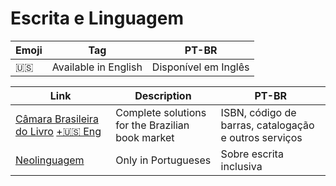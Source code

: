 # Escrita e Linguagem

| Emoji | Tag | PT-BR |
|-|-|-|
| 🇺🇸 | Available in English | Disponível em Inglês |

| Link | Description | PT-BR |
|-|-|-|
| [Câmara Brasileira do Livro](https://cbl.org.br) [+🇺🇸 Eng](https://cbl.org.br/en) | Complete solutions for the Brazilian book market | ISBN, código de barras, catalogação e outros serviços |
| [Neolinguagem](https://bloguealternative.wordpress.com/neolinguagem/) | Only in Portugueses | Sobre escrita inclusiva |
